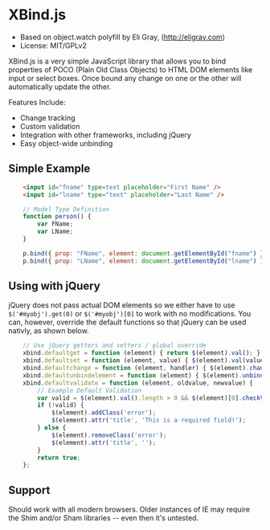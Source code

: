 # XBind.js

* Based on object.watch polyfill by Eli Gray, (http://eligray.com)
* License: MIT/GPLv2

XBind.js is a very simple JavaScript library that allows you to bind properties of POCO (Plain Old Class Objects) to
HTML DOM elements like input or select boxes. Once bound any change on one or the other will automatically update the
other.

Features Include:
* Change tracking
* Custom validation
* Integration with other frameworks, including jQuery
* Easy object-wide unbinding

## Simple Example
```html
	<input id="fname" type=text placeholder="First Name" />
	<input id="lname" type="text" placeholder="Last Name" />
```
```JavaScript
	// Model Type Definition
	function person() {
		var FName;
		var LName;
	}

	p.bind({ prop: "FName", element: document.getElementById("fname") });
	p.bind({ prop: "LName", element: document.getElementById("lname") });
```

## Using with jQuery
jQuery does not pass actual DOM elements so we either have to use `$('#myobj').get(0)` or `$('#myobj')[0]` to work with 
no modifications. You can, however, override the default functions so that jQuery can be used nativly, as shown below.

```JavaScript
	// Use jQuery getters and setters / global override
	xbind.defaultget = function (element) { return $(element).val(); };
	xbind.defaultset = function (element, value) { $(element).val(value); };
	xbind.defaultchange = function (element, handler) { $(element).change(handler); };
	xbind.defaultunbindelement = function (element) { $(element).unbind('change'); };
	xbind.defaultvalidate = function (element, oldvalue, newvalue) {
		// Example Default Validation
		var valid = $(element).val().length > 0 && $(element)[0].checkValidity();
		if (!valid) {
			$(element).addClass('error');
			$(element).attr('title', 'This is a required field!');
		} else {
			$(element).removeClass('error');
			$(element).attr('title', '');
		}
		return true;
	};
```

## Support
Should work with all modern browsers. Older instances of IE may require the Shim and/or Sham libraries -- even then it's untested.